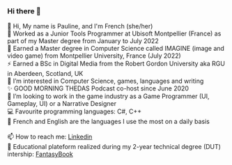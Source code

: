 ### Hi there 👋

<!--
**NeonVhenan/NeonVhenan** is a ✨ _special_ ✨ repository because its `README.md` (this file) appears on your GitHub profile.

Here are some ideas to get you started:

- 🔭 I’m currently working on ...
- 🌱 I’m currently learning ...
- 👯 I’m looking to collaborate on ...
- 🤔 I’m looking for help with ...
- 💬 Ask me about ...
- 📫 How to reach me: ...
- 😄 Pronouns: ...
- ⚡ Fun fact: ...
--> 
👋 Hi, My name is Pauline, and I'm French (she/her) <br/>
🌱 Worked as a Junior Tools Programmer at Ubisoft Montpellier (France) as part of my Master degree from January to July 2022<br/>
📖 Earned a Master degree in Computer Science called IMAGINE (image and video game) from Montpellier University, France (July 2022)<br/>
⚡ Earned a BSc in Digital Media from the Robert Gordon University aka RGU in Aberdeen, Scotland, UK <br/>
💞️ I’m interested in Computer Science, games, languages and writing <br/>
✨ GOOD MORNING THEDAS Podcast co-host since June 2020 <br/>
👀 I’m looking to work in the game industry as a Game Programmer (UI, Gameplay, UI) or a Narrative Designer <br/>
💻 Favourite programming languages: C#, C++ <br/>
💬 French and English are the languages I use the most on a daily basis <br/>
<br/>
📫 How to reach me: <a href="https://www.linkedin.com/in/pauline-cespedes-487230140/">Linkedin</a> <br/>
🔭 Educational plateform realized during my 2-year technical degree (DUT) intership: <a href="https://hub.docker.com/r/nharelys/ctf?fbclid=IwAR0ldj-FaFVvXaWDrzCUlQIgv1UkP6c5ZmCLCGhJRAjh1mDrGnd-0MhtwEQ">FantasyBook</a>
